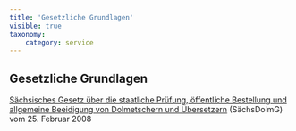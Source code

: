 ```yaml
---
title: 'Gesetzliche Grundlagen'
visible: true
taxonomy:
    category: service
---
```


## Gesetzliche Grundlagen

[Sächsisches Gesetz über die staatliche Prüfung, öffentliche Bestellung und allgemeine Beeidigung von Dolmetschern und Übersetzern](SaechsDolmG.pdf) (SächsDolmG) vom 25. Februar 2008